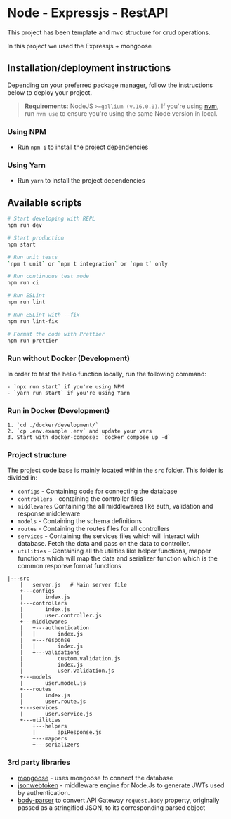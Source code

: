 # Node - Expressjs - RestAPI

This project has been template and mvc structure for crud operations.

In this project we used the Expressjs + mongoose

## Installation/deployment instructions

Depending on your preferred package manager, follow the instructions below to deploy your project.

> **Requirements**: NodeJS `>=gallium (v.16.0.0)`. If you're using [nvm](https://github.com/nvm-sh/nvm), run `nvm use` to ensure you're using the same Node version in local.

### Using NPM

- Run `npm i` to install the project dependencies

### Using Yarn

- Run `yarn` to install the project dependencies

## Available scripts

```bash
# Start developing with REPL
npm run dev

# Start production
npm start

# Run unit tests
`npm t unit` or `npm t integration` or `npm t` only

# Run continuous test mode
npm run ci

# Run ESLint
npm run lint

# Run ESLint with --fix
npm run lint-fix

# Format the code with Prettier
npm run prettier
```

### Run without Docker (Development)

In order to test the hello function locally, run the following command:

    - `npx run start` if you're using NPM
    - `yarn run start` if you're using Yarn

### Run in Docker (Development)

    1. `cd ./docker/development/`
    2. `cp .env.example .env` and update your vars
    3. Start with docker-compose: `docker compose up -d`

### Project structure

The project code base is mainly located within the `src` folder. This folder is divided in:

- `configs` - Containing code for connecting the database
- `controllers` - containing the controller files
- `middlewares` Containing the all middlewares like auth, validation and response middleware
- `models` - Containing the schema definitions
- `routes` - Containing the routes files for all controllers
- `services` - Containing the services files which will interact with database. Fetch the data and pass on the data to controller.
- `utilities` - Containing all the utilities like helper functions, mapper functions which will map the data and serializer function which is the common response format functions

```
|---src
    |   server.js   # Main server file
    +---configs
    |       index.js
    +---controllers
    |       index.js
    |       user.controller.js
    +---middlewares
    |   +---authentication
    |   |       index.js
    |   +---response
    |   |       index.js
    |   +---validations
    |           custom.validation.js
    |           index.js
    |           user.validation.js
    +---models
    |       user.model.js
    +---routes
    |       index.js
    |       user.route.js
    +---services
    |       user.service.js
    +---utilities
        +---helpers
        |       apiResponse.js
        +---mappers
        +---serializers
```

### 3rd party libraries

- [mongoose](https://github.com/Automattic/mongoose) - uses mongoose to connect the database
- [jsonwebtoken](https://github.com/auth0/node-jsonwebtoken) - middleware engine for Node.Js to generate JWTs used by authentication.
- [body-parser](https://github.com/expressjs/body-parser) to convert API Gateway `request.body` property, originally passed as a stringified JSON, to its corresponding parsed object
